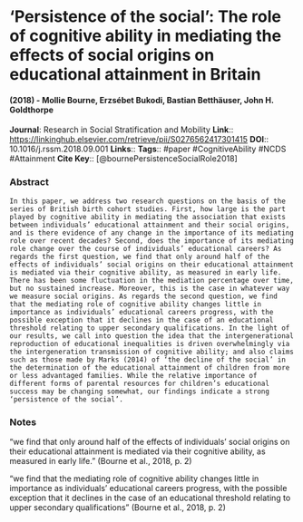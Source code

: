 # ‘Persistence of the social’: The role of cognitive ability in mediating the effects of social origins on educational attainment in Britain
#### (2018) - Mollie Bourne, Erzsébet Bukodi, Bastian Betthäuser, John H. Goldthorpe
**Journal**: Research in Social Stratification and Mobility
**Link**:: https://linkinghub.elsevier.com/retrieve/pii/S0276562417301415
**DOI**:: 10.1016/j.rssm.2018.09.001
**Links**:: 
**Tags**:: #paper #CognitiveAbility #NCDS #Attainment 
**Cite Key**:: [@bournePersistenceSocialRole2018]

### Abstract

```
In this paper, we address two research questions on the basis of the series of British birth cohort studies. First, how large is the part played by cognitive ability in mediating the association that exists between individuals’ educational attainment and their social origins, and is there evidence of any change in the importance of its mediating role over recent decades? Second, does the importance of its mediating role change over the course of individuals’ educational careers? As regards the first question, we find that only around half of the effects of individuals’ social origins on their educational attainment is mediated via their cognitive ability, as measured in early life. There has been some fluctuation in the mediation percentage over time, but no sustained increase. Moreover, this is the case in whatever way we measure social origins. As regards the second question, we find that the mediating role of cognitive ability changes little in importance as individuals’ educational careers progress, with the possible exception that it declines in the case of an educational threshold relating to upper secondary qualifications. In the light of our results, we call into question the idea that the intergenerational reproduction of educational inequalities is driven overwhelmingly via the intergeneration transmission of cognitive ability; and also claims such as those made by Marks (2014) of ‘the decline of the social’ in the determination of the educational attainment of children from more or less advantaged families. While the relative importance of different forms of parental resources for children’s educational success may be changing somewhat, our findings indicate a strong ‘persistence of the social’.
```

### Notes

“we find that only around half of the effects of individuals’ social origins on their educational attainment is mediated via their cognitive ability, as measured in early life.” (Bourne et al., 2018, p. 2)

“we find that the mediating role of cognitive ability changes little in importance as individuals’ educational careers progress, with the possible exception that it declines in the case of an educational threshold relating to upper secondary qualifications” (Bourne et al., 2018, p. 2)